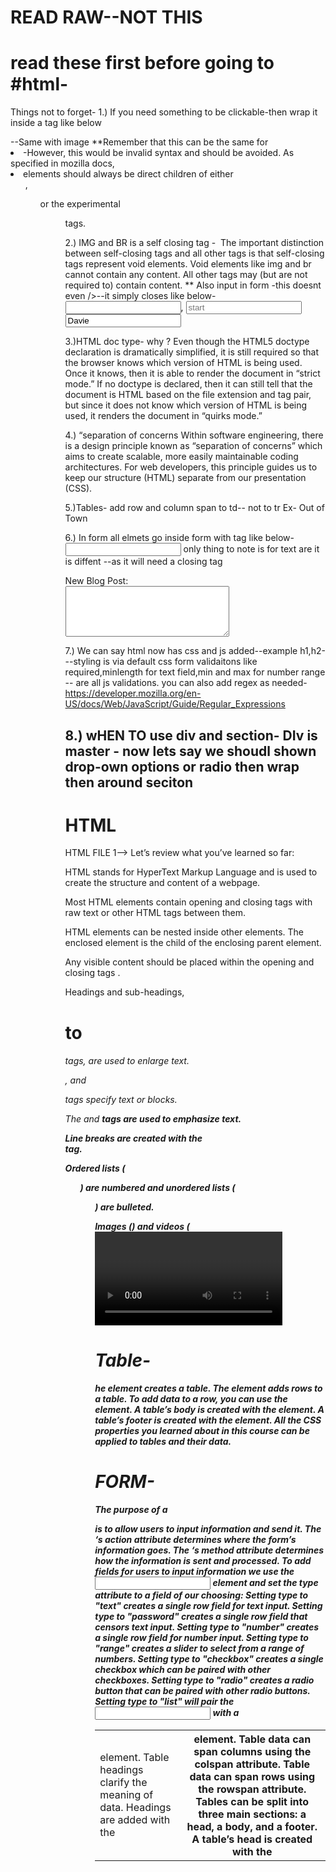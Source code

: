 # READ RAW--NOT THIS

#  read these first before going to #html-

Things not to forget-
1.)
If you need something to be clickable-then wrap it inside a tag like below
<a href=""><p></p></a> --Same with image
**Remember that this can be the same for <LI>-However, this would be invalid syntax and should be avoided. As specified in mozilla docs, <li> elements should always be direct children of either <ol>, <ul> or the experimental <menu> tags.

2.) IMG  and BR is a self closing tag  - <img src="" />
The important distinction between self-closing tags and all other tags is that self-closing tags represent void elements. 
Void elements like img and br cannot contain any content. All other tags may (but are not required to) contain content.
** Also input in form  -this doesnt even />--it simply closes like below-
				<input type="text" name="id">, <input type="text" name="id" placeholder="start">
<input type="text" name="username" value="Davie" placeholder="start">



3.)HTML doc type- why ?
Even though the HTML5 doctype declaration is dramatically simplified, 
it is still required so that the browser knows which version of HTML is being used. Once it knows, then it is able to render the document in “strict mode.” If no doctype is declared, then it can still tell that the document is HTML based on the file extension and <html></html> tag pair, but since it does not know which version of HTML is being used, it renders the document in “quirks mode.”

4.) “separation of concerns
Within software engineering, there is a design principle known as “separation of concerns” which aims to create scalable, more easily maintainable coding architectures. For web developers, this principle guides us to keep our structure (HTML) separate from our presentation (CSS).


5.)Tables- add row and column span to td-- not to tr
Ex-   <td colspan="2">Out of Town</td>


6.) In form all  elmets go inside form with tag like below-
<input type="number|checkbox|radio|select|range|text|submit|password|datalist" value="" id="" name=""> 
only thing to note is for text are it is diffent --as it will need  a closing tag

<form>
  <label for="blog">New Blog Post: </label>
  <br>
  <textarea id="blog" name="blog" rows="5" cols="30">
  </textarea>
</form>


7.) We can say html now has css and js added--example
h1,h2---styling is via default css
form validaitons like required,minlength for text field,min and max for number range -- are all js validations.
you can also add regex as needed- https://developer.mozilla.org/en-US/docs/Web/JavaScript/Guide/Regular_Expressions


8.) wHEN TO use div and section-
DIv is master - now lets say we shoudl shown drop-own options or radio then wrap then around seciton
----------------------------------------------------------------------------------------------------------------------------------------------
# HTML
HTML FILE 1-->
Let’s review what you’ve learned so far:

HTML stands for HyperText Markup Language and is used to create the structure and content of a webpage.

Most HTML elements contain opening and closing tags with raw text or other HTML tags between them.

HTML elements can be nested inside other elements. The enclosed element is the child of the enclosing parent element.

Any visible content should be placed within the opening and closing <body> tags .
  
Headings and sub-headings,<h1> to <h6> tags, are used to enlarge text.
  
<p>, <span> and <div> tags specify text or blocks.
  
The <em> and <strong> tags are used to emphasize text.
  
Line breaks are created with the <br> tag.

Ordered lists (<ol>) are numbered and unordered lists (<ul>) are bulleted.

Images (<img>) and videos (<video>) can be added by linking to an existing source.



# Table-
he <table> element creates a table.
The <tr> element adds rows to a table.
To add data to a row, you can use the <td> element.
Table headings clarify the meaning of data. Headings are added with the <th> element.
Table data can span columns using the colspan attribute.
Table data can span rows using the rowspan attribute.
Tables can be split into three main sections: a head, a body, and a footer.
A table’s head is created with the <thead> element.
A table’s body is created with the <tbody> element.
A table’s footer is created with the <tfoot> element.
All the CSS properties you learned about in this course can be applied to tables and their data.


# FORM-
The purpose of a <form> is to allow users to input information and send it.
The <form>‘s action attribute determines where the form’s information goes.
The <form>‘s method attribute determines how the information is sent and processed.
To add fields for users to input information we use the <input> element and set the type attribute to a field of our choosing:
Setting type to "text" creates a single row field for text input.
Setting type to "password" creates a single row field that censors text input.
Setting type to "number" creates a single row field for number input.
Setting type to "range" creates a slider to select from a range of numbers.
Setting type to "checkbox" creates a single checkbox which can be paired with other checkboxes.
Setting type to "radio" creates a radio button that can be paired with other radio buttons.
Setting type to "list" will pair the <input> with a <datalist> element.
Setting type to "submit" creates a submit button.
A <select> element is populated with <option> elements and renders a dropdown list selection.
A <datalist> element is populated with <option> elements and works with an <input> to search through choices.
A <textarea> element is a text input field that has a customizable area.
When a <form> is submitted, the name of the fields that accept input and the value of those fields are sent as name=value pairs.


# FORM Validaiton-
Client-side validations happen in the browser before information is sent to a server.
Adding the required attribute to an input related element will validate that the input field has information in it.
Assigning a value to the min attribute of a number input element will validate an acceptable minimum value.
Assigning a value to the max attribute of a number input element will validate an acceptable maximum value.
Assigning a value to the minlength attribute of a text input element will validate an acceptable minimum number of characters.
Assigning a value to the maxlength attribute of a text input element will validate an acceptable maximum number of characters.
Assigning a regex to pattern matches the input to the provided regex.
If validations on a <form> do not pass, the user gets a message explaining why and the <form> cannot be submitted.
These quick checks help ensure that input data is correct and safe for our servers. It also helps give users immediate feedback on what they need to fix instead of having to wait for a server to send back that information.

